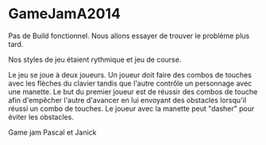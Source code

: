 GameJamA2014
============

Pas de Build fonctionnel. Nous allons essayer de trouver le problème plus tard.

Nos styles de jeu étaient rythmique et jeu de course.

Le jeu se joue à deux joueurs. Un joueur doit faire des combos de touches avec les flèches du clavier tandis que l'autre contrôle un personnage avec une manette. Le but du premier joueur est de réussir des combos de touche afin d'empêcher l'autre d'avancer en lui envoyant des obstacles lorsqu'il réussi un combo de touches. Le joueur avec la manette peut "dasher" pour éviter les obstacles.

Game jam Pascal et Janick
